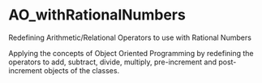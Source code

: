 # AO_withRationalNumbers

Redefining Arithmetic/Relational Operators to use with Rational Numbers

Applying the concepts of Object Oriented Programming by redefining the operators to add, subtract, divide, multiply, pre-increment and post-increment objects of the classes.
